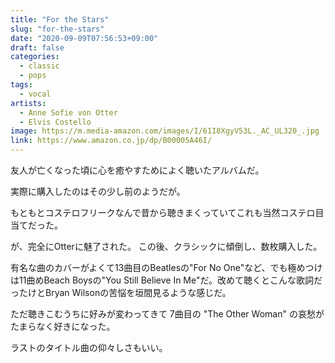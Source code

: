 ```yaml
---
title: "For the Stars"
slug: "for-the-stars"
date: "2020-09-09T07:56:53+09:00"
draft: false
categories:
  - classic
  - pops
tags:
  - vocal
artists:
  - Anne Sofie von Otter
  - Elvis Costello
image: https://m.media-amazon.com/images/I/61I8XgyV53L._AC_UL320_.jpg
link: https://www.amazon.co.jp/dp/B00005A46I/
---
```

友人が亡くなった頃に心を癒やすためによく聴いたアルバムだ。
<!--more-->
実際に購入したのはその少し前のようだが。

もともとコステロフリークなんで昔から聴きまくっていてこれも当然コステロ目当てだった。

が、完全にOtterに魅了された。
この後、クラシックに傾倒し、数枚購入した。

有名な曲のカバーがよくて13曲目のBeatlesの"For No One"など、でも極めつけは11曲めBeach Boysの"You Still Believe In Me"だ。改めて聴くとこんな歌詞だったけとBryan Wilsonの苦悩を垣間見るような感じだ。

ただ聴きこむうちに好みが変わってきて 7曲目の "The Other Woman" の哀愁がたまらなく好きになった。

ラストのタイトル曲の仰々しさもいい。
